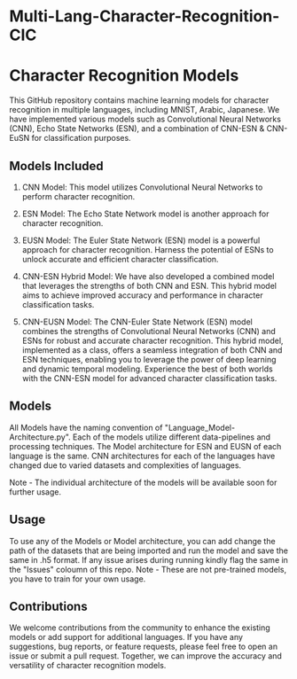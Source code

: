 # Multi-Lang-Character-Recognition-CIC


# Character Recognition Models

This GitHub repository contains machine learning models for character recognition in multiple languages, including MNIST, Arabic, Japanese. We have implemented various models such as Convolutional Neural Networks (CNN), Echo State Networks (ESN), and a combination of CNN-ESN & CNN-EuSN for classification purposes.

## Models Included

1. CNN Model: This model utilizes Convolutional Neural Networks to perform character recognition.

2. ESN Model: The Echo State Network model is another approach for character recognition.

3. EUSN Model: The Euler State Network (ESN) model is a powerful approach for character recognition. Harness the potential of ESNs to unlock accurate and efficient character classification.

4. CNN-ESN Hybrid Model: We have also developed a combined model that leverages the strengths of both CNN and ESN. This hybrid model aims to achieve improved accuracy and performance in character classification tasks.

5. CNN-EUSN Model: The CNN-Euler State Network (ESN) model combines the strengths of Convolutional Neural Networks (CNN) and ESNs for robust and accurate character recognition. This hybrid model, implemented as a class, offers a seamless integration of both CNN and ESN techniques, enabling you to leverage the power of deep learning and dynamic temporal modeling. Experience the best of both worlds with the CNN-ESN model for advanced character classification tasks.


## Models

All Models have the naming convention of "Language_Model-Architecture.py". Each of the models utilize different data-pipelines and processing techniques. The Model architecture for ESN and EUSN of each language is the same. CNN architectures for each of the languages have changed due to varied datasets and complexities of languages.

Note - The individual architecture of the models will be available soon for further usage.

## Usage

To use any of the Models or Model architecture, you can add change the path of the datasets that are being imported and run the model and save the same in .h5 format. If any issue arises during running kindly flag the same in the "Issues" coloumn of this repo. Note - These are not pre-trained models, you have to train for your own usage.

## Contributions

We welcome contributions from the community to enhance the existing models or add support for additional languages. If you have any suggestions, bug reports, or feature requests, please feel free to open an issue or submit a pull request. Together, we can improve the accuracy and versatility of character recognition models.
